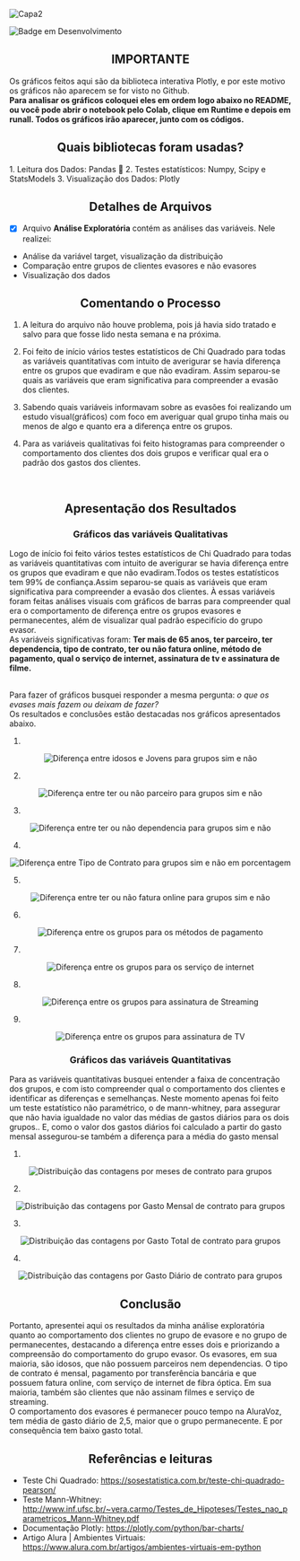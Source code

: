 
![Capa2](https://user-images.githubusercontent.com/68445400/170519710-c8ad6c3e-e359-4465-b47c-a74ff6ec2a67.jpg)

![Badge em Desenvolvimento](https://img.shields.io/static/v1?label=STATUS&message=CONCLUIDO&color=<COLOR>)

<h2 align ="center"> IMPORTANTE</h2>
Os gráficos feitos aqui são da biblioteca interativa Plotly, e por este motivo os gráficos não aparecem se for visto no Github.<br> 
<b>Para analisar os gráficos coloquei eles em ordem logo abaixo no README, ou você pode abrir o notebook pelo Colab, clique em Runtime e depois em runall. Todos os gráficos irão aparecer, junto com os códigos.</b>

<h2 align ="center"> Quais bibliotecas foram usadas?</h2>
1. Leitura dos Dados: Pandas 🐼
2. Testes estatísticos: Numpy, Scipy e StatsModels
3. Visualização dos Dados: Plotly

<h2 align ="center"> Detalhes de Arquivos</h2>

- [X]  Arquivo **Análise Exploratória** contém as análises das variáveis. Nele realizei:
* Análise da variável target, visualização da distribuição
* Comparação entre grupos de clientes evasores e não evasores
* Visualização dos dados

<h2 align ="center"> Comentando o Processo</h2>

1. A leitura do arquivo não houve problema, pois já havia sido tratado e salvo para que fosse lido nesta semana e na próxima.

2. Foi feito de início vários testes estatísticos de Chi Quadrado para todas as variáveis quantitativas com intuito de
averigurar se havia diferença entre os grupos que evadiram e que não evadiram. Assim separou-se quais as variáveis que eram significativa para 
compreender a evasão dos clientes.<br>

3. Sabendo quais variáveis informavam sobre as evasões foi realizando um estudo visual(gráficos) com foco em averiguar qual grupo tinha mais ou menos de algo e quanto era
a diferença entre os grupos.

4. Para as variáveis qualitativas foi feito histogramas para compreender o comportamento dos clientes dos dois grupos e verificar qual era 
o padrão dos gastos dos clientes.
<br>
<h2 align ="center"> Apresentação dos Resultados</h2>

<h3 align= "center">Gráficos das variáveis Qualitativas</h3>

Logo de início foi feito vários testes estatísticos de Chi Quadrado para todas as variáveis quantitativas com intuito de
averigurar se havia diferença entre os grupos que evadiram e que não evadiram.Todos os testes estatísticos tem 99% de confiança.Assim separou-se quais as variáveis que eram significativa para 
compreender a evasão dos clientes. À essas variáveis foram feitas análises visuais com gráficos de barras para compreender qual era o comportamento de diferença entre os grupos evasores e permanecentes, além de visualizar qual padrão especifício do grupo evasor.<br>
  As variáveis significativas foram: <b>Ter mais de 65 anos, ter parceiro, ter dependencia, tipo de contrato, ter ou não fatura online, método de pagamento,
  qual o serviço de internet, assinatura de tv e assinatura de filme.</b>
  
  <br> Para fazer of gráficos busquei responder a mesma pergunta: <i>o que os evases mais fazem ou deixam de fazer?</i><br>Os resultados e conclusões estão destacadas nos gráficos apresentados abaixo.

<div align= "center">
  
1.
![Diferença entre idosos e Jovens para grupos sim e não](https://user-images.githubusercontent.com/68445400/170505087-381b33e1-18d4-4f84-9b58-2bab412d1f8e.png)
  
2.
![Diferença entre ter ou não parceiro para grupos sim e não](https://user-images.githubusercontent.com/68445400/170505127-a551bf2e-a628-4053-a017-66531a7fcd02.png)
  
3.
![Diferença entre ter ou não dependencia para grupos sim e não](https://user-images.githubusercontent.com/68445400/170505233-195e33c2-005e-44df-96a7-fe19cf8d0c9c.png)
  
4.
![Diferença entre Tipo de Contrato para grupos sim e não em porcentagem](https://user-images.githubusercontent.com/68445400/170505160-5e09b6c5-5be9-4831-93a2-4ab1778ca725.png)
  
5.
![Diferença entre ter ou não fatura online para grupos sim e não](https://user-images.githubusercontent.com/68445400/170505310-7bec0035-d010-4580-a3c6-bd6270006174.png)
  
6.
![Diferença entre os grupos para os métodos de pagamento](https://user-images.githubusercontent.com/68445400/170505558-063fbc81-e25e-4974-9801-9f9b2e83db69.png)
  
7.
![Diferença entre os grupos para os serviço de internet](https://user-images.githubusercontent.com/68445400/170509675-b06dfa56-21d5-4981-8758-23c5f2d35679.png)

  
8.
![Diferença entre os grupos para assinatura de Streaming](https://user-images.githubusercontent.com/68445400/170505646-caee2f53-9cc1-4046-b8fe-15fd8d2cad5f.png)
  
9.
![Diferença entre os grupos para assinatura de TV](https://user-images.githubusercontent.com/68445400/170505655-629915a0-c5fe-4540-8738-652ace9c7fc3.png)
  
</div>

<h3 align= "center">Gráficos das variáveis Quantitativas</h3>

Para as variáveis quantitativas busquei entender a faixa de concentração dos grupos, e com isto compreender qual o comportamento dos clientes e identificar as diferenças e semelhanças. Neste momento apenas foi feito um teste estatístico não paramétrico, o de mann-whitney, para assegurar que não havia igualdade no valor das médias de gastos diários para os dois grupos.. E, como o valor dos gastos diários foi calculado a partir do gasto mensal assegurou-se também a diferença para a média do gasto mensal

<div align = "center">
  
  1.
  ![Distribuição das contagens por meses de contrato para grupos](https://user-images.githubusercontent.com/68445400/170511817-3fa32c0c-215f-4bf0-8a98-be4e85f4539d.png)

  2.
  ![Distribuição das contagens por Gasto Mensal de contrato para grupos](https://user-images.githubusercontent.com/68445400/170511848-81ef0ccb-7959-401b-af8d-e39617a098f0.png)

  3.
  ![Distribuição das contagens por Gasto Total de contrato para grupos](https://user-images.githubusercontent.com/68445400/170511870-222032c2-201d-4c12-88b1-feadc28a1841.png)

  4.
  ![Distribuição das contagens por Gasto Diário de contrato para grupos](https://user-images.githubusercontent.com/68445400/170511887-1ce838bf-dd1b-495e-855a-21af3e9224f8.png)

  </div>

<h2 align= "center">Conclusão</h2>

Portanto, apresentei aqui os resultados da minha análise exploratória quanto ao comportamento dos clientes no grupo de evasore e no grupo de permanecentes, destacando
a diferença entre esses dois e priorizando a compreensão do comportamento do grupo evasor. Os evasores, em sua maioria, são idosos, que não possuem parceiros nem dependencias. O tipo de contrato é mensal, pagamento por transferência bancária e que possuem fatura online, com serviço de internet de fibra óptica. Em sua maioria, também são clientes que não assinam filmes e serviço de streaming.<br> O comportamento dos evasores é permanecer pouco tempo na AluraVoz, tem média de gasto diário de 2,5, maior que o grupo permanecente. E por consequência tem baixo gasto total.

<h2 align ="center">Referências e leituras</h2>

* Teste Chi Quadrado: https://sosestatistica.com.br/teste-chi-quadrado-pearson/
* Teste Mann-Whitney: http://www.inf.ufsc.br/~vera.carmo/Testes_de_Hipoteses/Testes_nao_parametricos_Mann-Whitney.pdf
* Documentação Plotly: https://plotly.com/python/bar-charts/
* Artigo Alura | Ambientes Virtuais: https://www.alura.com.br/artigos/ambientes-virtuais-em-python

